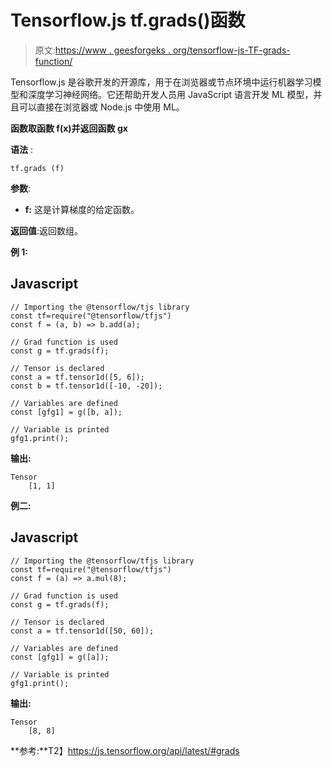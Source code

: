 # Tensorflow.js tf.grads()函数

> 原文:[https://www . geesforgeks . org/tensorflow-js-TF-grads-function/](https://www.geeksforgeeks.org/tensorflow-js-tf-grads-function/)

Tensorflow.js 是谷歌开发的开源库，用于在浏览器或节点环境中运行机器学习模型和深度学习神经网络。它还帮助开发人员用 JavaScript 语言开发 ML 模型，并且可以直接在浏览器或 Node.js 中使用 ML。

**函数取函数 f(x)并返回函数 gx**

**语法** :

```
tf.grads (f)
```

**参数**:

*   **f:** 这是计算梯度的给定函数。

**返回值**:返回数组。

**例 1:**

## Javascript

```
// Importing the @tensorflow/tjs library
const tf=require("@tensorflow/tfjs")
const f = (a, b) => b.add(a);

// Grad function is used
const g = tf.grads(f);

// Tensor is declared
const a = tf.tensor1d([5, 6]);
const b = tf.tensor1d([-10, -20]);

// Variables are defined
const [gfg1] = g([b, a]);

// Variable is printed
gfg1.print();
```

**输出:**

```
Tensor
    [1, 1]
```

**例二:**

## Javascript

```
// Importing the @tensorflow/tfjs library
const tf=require("@tensorflow/tfjs")
const f = (a) => a.mul(8);

// Grad function is used
const g = tf.grads(f);

// Tensor is declared
const a = tf.tensor1d([50, 60]);

// Variables are defined
const [gfg1] = g([a]);

// Variable is printed
gfg1.print();
```

**输出:**

```
Tensor
    [8, 8]
```

**参考:**T2】https://js.tensorflow.org/api/latest/#grads